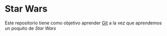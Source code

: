 # Star Wars

Este repositorio tiene como objetivo aprender [Git](https://git-scm.com)
a la vez que aprendemos un poquito de *Star Wars*

